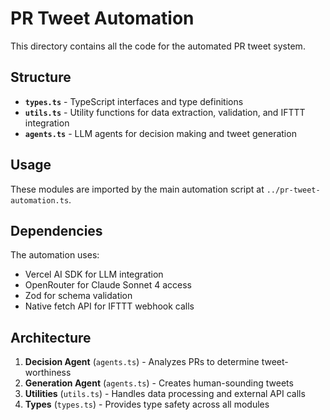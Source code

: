 # PR Tweet Automation

This directory contains all the code for the automated PR tweet system.

## Structure

- **`types.ts`** - TypeScript interfaces and type definitions
- **`utils.ts`** - Utility functions for data extraction, validation, and IFTTT integration
- **`agents.ts`** - LLM agents for decision making and tweet generation

## Usage

These modules are imported by the main automation script at `../pr-tweet-automation.ts`.

## Dependencies

The automation uses:

- Vercel AI SDK for LLM integration
- OpenRouter for Claude Sonnet 4 access
- Zod for schema validation
- Native fetch API for IFTTT webhook calls

## Architecture

1. **Decision Agent** (`agents.ts`) - Analyzes PRs to determine tweet-worthiness
2. **Generation Agent** (`agents.ts`) - Creates human-sounding tweets
3. **Utilities** (`utils.ts`) - Handles data processing and external API calls
4. **Types** (`types.ts`) - Provides type safety across all modules
